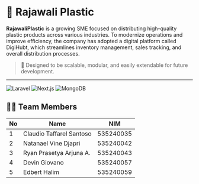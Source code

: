 # 🦅 Rajawali Plastic

**RajawaliPlastic** is a growing SME focused on distributing high-quality plastic products across various industries. To modernize operations and improve efficiency, the company has adopted a digital platform called DigiHubt, which streamlines inventory management, sales tracking, and overall distribution processes.
> 🧩 Designed to be scalable, modular, and easily extendable for future development.

---
![Laravel](https://img.shields.io/badge/laravel-E34F26?style=for-the-badge&logo=laravel&logoColor=white)
![Next.js](https://img.shields.io/badge/nextjs-000000?style=for-the-badge&logo=next.js&logoColor=white)
![MongoDB](https://img.shields.io/badge/mongodb-47A248?style=for-the-badge&logo=mongodb&logoColor=white)

## 👨‍💻 Team Members

| No | Name                     | NIM       |
|----|--------------------------|-----------|
| 1  | Claudio Taffarel Santoso | 535240035 | 
| 2  | Natanael Vine Djapri | 535240042 | 
| 3  | Ryan Prasetya Arjuna A.  | 535240043 | 
| 4  | Devin Giovano            | 535240057 | 
| 5  | Edbert Halim             | 535240059 | 
